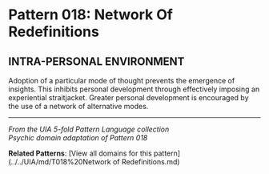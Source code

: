# Pattern 018: Network Of Redefinitions

## INTRA-PERSONAL ENVIRONMENT

Adoption of a particular mode of thought prevents the emergence of insights. This inhibits personal development through effectively imposing an experiential straitjacket. Greater personal development is encouraged by the use of a network of alternative modes.

---

*From the UIA 5-fold Pattern Language collection*  
*Psychic domain adaptation of Pattern 018*

**Related Patterns**: [View all domains for this pattern](../../UIA/md/T018%20Network of Redefinitions.md)
